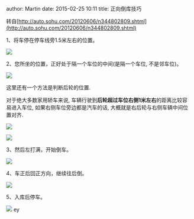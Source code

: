 author: Martin
date: 2015-02-25 10:11
title: 正向倒库技巧

转自[http://auto.sohu.com/20120606/n344802809.shtml](http://auto.sohu.com/20120606/n344802809.shtml)

1、将车停在停车线旁1.5米左右的位置。

![](http://i60.tinypic.com/29f5n36.jpg)

2、您所坐的位置，正好处于隔一个车位的中间(是隔一个车位, 不是邻车位)。

![](http://i62.tinypic.com/2r57uvn.jpg)

这里还有一个方法是判断后轮的位置.

对于绝大多数家用轿车来说, 车辆行驶到**后轮超过车位右侧1米左右**的距离比较容易进入车位, 如果右侧车位旁边都是汽车的话, 大概就是右后轮与右侧车辆中间位置对齐.

![](http://i57.tinypic.com/8xk3ue.jpg)

![](http://i62.tinypic.com/2vmbw4k.jpg)

3、然后左打满，开始倒车。

![](http://i62.tinypic.com/fn95s7.jpg)

4、车正后回正方向，继续往后倒。

![](http://i59.tinypic.com/24nmdev.jpg)

5、入库后停车。

![](http://i61.tinypic.com/20b07qu.jpg)
 ey
